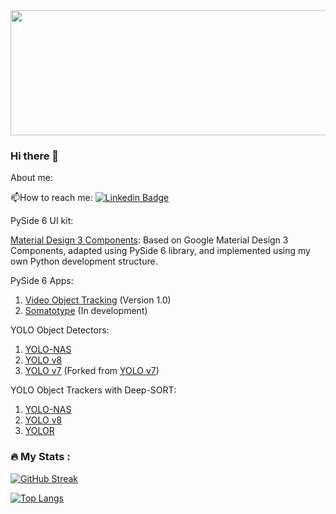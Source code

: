 <div id="header" align="center">
  <img src="https://media.giphy.com/media/pOEbLRT4SwD35IELiQ/giphy.gif" width="800" height="200"/>
</div>




### Hi there 👋



About me:


:mailbox:How to reach me: [![Linkedin Badge](https://img.shields.io/badge/LinkedIn-blue?style=for-the-badge&logo=linkedin&logoColor=white)](https://www.linkedin.com/in/carlos-andr%C3%A9s-wilches-p%C3%A9rez/)

PySide 6 UI kit:

[Material Design 3 Components](https://github.com/cawilchesp/md3-components): Based on Google Material Design 3 Components, adapted using PySide 6 library, and implemented using my own Python development structure.

PySide 6 Apps:

1. [Video Object Tracking](https://github.com/cawilchesp/video_tracking_pyside6) (Version 1.0)
2. [Somatotype](https://github.com/cawilchesp/somatotype_pyside6) (In development)

YOLO Object Detectors:

1. [YOLO-NAS](https://github.com/cawilchesp/yolo-nas-detection)
2. [YOLO v8](https://github.com/cawilchesp/yolov8_detection)
3. [YOLO v7](https://github.com/cawilchesp/yolov7) (Forked from [YOLO v7](https://github.com/WongKinYiu/yolov7))

YOLO Object Trackers with Deep-SORT:

1. [YOLO-NAS](https://github.com/cawilchesp/yolo-nas-tracking)
2. [YOLO v8](https://github.com/cawilchesp/yolov8_tracking)
3. [YOLOR](https://github.com/cawilchesp/yolor-deepsort-main)



### :fire: My Stats :

[![GitHub Streak](http://github-readme-streak-stats.herokuapp.com?user=cawilchesp&theme=windows-dark&exclude_days=Sun,Sat)](https://git.io/streak-stats)

[![Top Langs](https://github-readme-stats.vercel.app/api/top-langs/?username=cawilchesp&layout=compact&theme=vision-friendly-dark)](https://github.com/anuraghazra/github-readme-stats)


